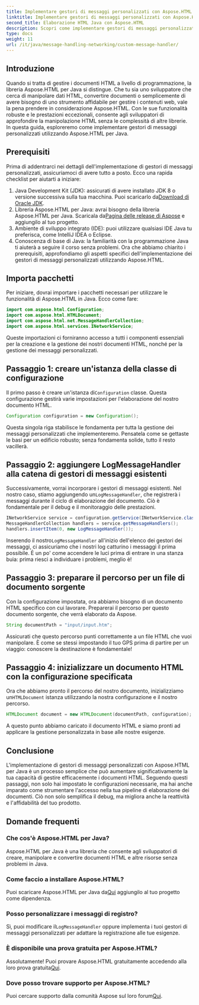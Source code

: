 ```yaml
---
title: Implementare gestori di messaggi personalizzati con Aspose.HTML per Java
linktitle: Implementare gestori di messaggi personalizzati con Aspose.HTML per Java
second_title: Elaborazione HTML Java con Aspose.HTML
description: Scopri come implementare gestori di messaggi personalizzati in Aspose.HTML per Java per migliorare l'elaborazione dei documenti e gestire i registri in modo efficiente.
type: docs
weight: 11
url: /it/java/message-handling-networking/custom-message-handler/
---
```

## Introduzione
Quando si tratta di gestire i documenti HTML a livello di programmazione, la libreria Aspose.HTML per Java si distingue. Che tu sia uno sviluppatore che cerca di manipolare dati HTML, convertire documenti o semplicemente di avere bisogno di uno strumento affidabile per gestire i contenuti web, vale la pena prendere in considerazione Aspose.HTML. Con le sue funzionalità robuste e le prestazioni eccezionali, consente agli sviluppatori di approfondire la manipolazione HTML senza le complessità di altre librerie. In questa guida, esploreremo come implementare gestori di messaggi personalizzati utilizzando Aspose.HTML per Java.
## Prerequisiti
Prima di addentrarci nei dettagli dell'implementazione di gestori di messaggi personalizzati, assicuriamoci di avere tutto a posto. Ecco una rapida checklist per aiutarti a iniziare:
1.  Java Development Kit (JDK): assicurati di avere installato JDK 8 o versione successiva sulla tua macchina. Puoi scaricarlo da[Download di Oracle JDK](https://www.oracle.com/java/technologies/javase-jdk11-downloads.html).
2.  Libreria Aspose.HTML per Java: avrai bisogno della libreria Aspose.HTML per Java. Scaricala da[Pagina delle release di Aspose](https://releases.aspose.com/html/java/) e aggiungilo al tuo progetto.
3. Ambiente di sviluppo integrato (IDE): puoi utilizzare qualsiasi IDE Java tu preferisca, come IntelliJ IDEA o Eclipse. 
4. Conoscenza di base di Java: la familiarità con la programmazione Java ti aiuterà a seguire il corso senza problemi.
Ora che abbiamo chiarito i prerequisiti, approfondiamo gli aspetti specifici dell'implementazione dei gestori di messaggi personalizzati utilizzando Aspose.HTML.
## Importa pacchetti
Per iniziare, dovrai importare i pacchetti necessari per utilizzare le funzionalità di Aspose.HTML in Java. Ecco come fare:
```java
import com.aspose.html.Configuration;
import com.aspose.html.HTMLDocument;
import com.aspose.html.net.MessageHandlerCollection;
import com.aspose.html.services.INetworkService;
```
Queste importazioni ci forniranno accesso a tutti i componenti essenziali per la creazione e la gestione dei nostri documenti HTML, nonché per la gestione dei messaggi personalizzati.
## Passaggio 1: creare un'istanza della classe di configurazione
 Il primo passo è creare un'istanza di`Configuration` classe. Questa configurazione gestirà varie impostazioni per l'elaborazione del nostro documento HTML. 
```java
Configuration configuration = new Configuration();
```
Questa singola riga stabilisce le fondamenta per tutta la gestione dei messaggi personalizzati che implementeremo. Pensatela come se gettaste le basi per un edificio robusto; senza fondamenta solide, tutto il resto vacillerà.
## Passaggio 2: aggiungere LogMessageHandler alla catena di gestori di messaggi esistenti
 Successivamente, vorrai incorporare i gestori di messaggi esistenti. Nel nostro caso, stiamo aggiungendo un`LogMessageHandler`, che registrerà i messaggi durante il ciclo di elaborazione del documento. Ciò è fondamentale per il debug e il monitoraggio delle prestazioni.
```java
INetworkService service = configuration.getService(INetworkService.class);
MessageHandlerCollection handlers = service.getMessageHandlers();
handlers.insertItem(0, new LogMessageHandler());
```
 Inserendo il nostro`LogMessageHandler` all'inizio dell'elenco dei gestori dei messaggi, ci assicuriamo che i nostri log catturino i messaggi il prima possibile. È un po' come accendere le luci prima di entrare in una stanza buia: prima riesci a individuare i problemi, meglio è!
## Passaggio 3: preparare il percorso per un file di documento sorgente
Con la configurazione impostata, ora abbiamo bisogno di un documento HTML specifico con cui lavorare. Preparerai il percorso per questo documento sorgente, che verrà elaborato da Aspose.
```java
String documentPath = "input/input.htm";
```
Assicurati che questo percorso punti correttamente a un file HTML che vuoi manipolare. È come se stessi impostando il tuo GPS prima di partire per un viaggio: conoscere la destinazione è fondamentale!
## Passaggio 4: inizializzare un documento HTML con la configurazione specificata
 Ora che abbiamo pronto il percorso del nostro documento, inizializziamo un`HTMLDocument` istanza utilizzando la nostra configurazione e il nostro percorso. 
```java
HTMLDocument document = new HTMLDocument(documentPath, configuration);
```
A questo punto abbiamo caricato il documento HTML e siamo pronti ad applicare la gestione personalizzata in base alle nostre esigenze.

## Conclusione
L'implementazione di gestori di messaggi personalizzati con Aspose.HTML per Java è un processo semplice che può aumentare significativamente la tua capacità di gestire efficacemente i documenti HTML. Seguendo questi passaggi, non solo hai impostato le configurazioni necessarie, ma hai anche imparato come strumentare l'accesso nella tua pipeline di elaborazione dei documenti. Ciò non solo semplifica il debug, ma migliora anche la reattività e l'affidabilità del tuo prodotto.
## Domande frequenti
### Che cos'è Aspose.HTML per Java?
Aspose.HTML per Java è una libreria che consente agli sviluppatori di creare, manipolare e convertire documenti HTML e altre risorse senza problemi in Java.
### Come faccio a installare Aspose.HTML?
 Puoi scaricare Aspose.HTML per Java da[Qui](https://releases.aspose.com/html/java/) aggiungilo al tuo progetto come dipendenza.
### Posso personalizzare i messaggi di registro?
 Sì, puoi modificare il`LogMessageHandler` oppure implementa i tuoi gestori di messaggi personalizzati per adattare la registrazione alle tue esigenze.
### È disponibile una prova gratuita per Aspose.HTML?
 Assolutamente! Puoi provare Aspose.HTML gratuitamente accedendo alla loro prova gratuita[Qui](https://releases.aspose.com/).
### Dove posso trovare supporto per Aspose.HTML?
 Puoi cercare supporto dalla comunità Aspose sul loro forum[Qui](https://forum.aspose.com/c/html/29).